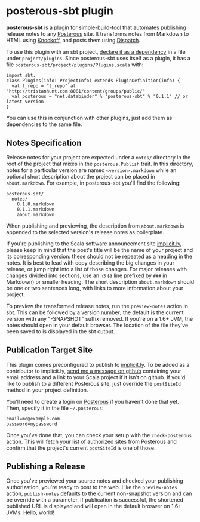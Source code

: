 posterous-sbt plugin
====================

**posterous-sbt** is a plugin for [simple-build-tool] that automates publishing release notes to any [Posterous] site. It transforms notes from Markdown to HTML using [Knockoff], and posts them using [Dispatch].

To use this plugin with an sbt project, [declare it as a dependency][plugins] in a file under `project/plugins`. Since posterous-sbt uses itself as a plugin, it has a file `posterous-sbt/project/plugins/Plugins.scala` with:

    import sbt._
    class Plugins(info: ProjectInfo) extends PluginDefinition(info) {
      val t_repo = "t_repo" at "http://tristanhunt.com:8081/content/groups/public/"
      val posterous = "net.databinder" % "posterous-sbt" % "0.1.1" // or latest version
    }

You can use this in conjunction with other plugins, just add them as dependencies to the same file.

Notes Specification
-------------------

Release notes for your project are expected under a `notes/` directory in the root of the project that mixes in the `posterous.Publish` trait. In this directory, notes for a particular version are named `<version>.markdown` while an optional short description about the project can be placed in `about.markdown`. For example, in posterous-sbt you'll find the following:

    posterous-sbt/
      notes/
        0.1.0.markdown
        0.1.1.markdown
        about.markdown

When publishing and previewing, the description from `about.markdown` is appended to the selected version's release notes as boilerplate.

If you're publishing to the Scala software announcement site [implicit.ly], please keep in mind that the post's title will be the name of your project and its corresponding version: these should not be repeated as a heading in the notes. It is best to lead with copy describing the big changes in your release, or jump right into a list of those changes. For major releases with changes divided into sections, use an `h3` (a line prefixed by `###` in Markdown) or smaller heading. The short description `about.markdown` should be one or two sentences long, with links to more information about your project.

To preview the transformed release notes, run the `preview-notes` action in sbt. This can be followed by a version number; the default is the current version with any "-SNAPSHOT" suffix removed. If you're on a 1.6+ JVM, the notes should open in your default browser. The location of the file they've been saved to is displayed in the sbt output.

Publication Target Site
-----------------------

This plugin comes preconfigured to publish to [implicit.ly]. To be added as a contributor to implicit.ly, [send me a message on github][message] containing your email address and a link to your Scala project if it isn't on github. If you'd like to publish to a different Posterous site, just override the `postSiteId` method in your project definition.

You'll need to create a login on [Posterous] if you haven't done that yet. Then, specify it in the file `~/.posterous`:

    email=me@example.com
    password=mypassword

Once you've done that, you can check your setup with the `check-posterous` action. This will fetch your list of authorized sites from Posterous and confirm that the project's current `postSiteId` is one of those.

Publishing a Release
--------------------

Once you've previewed your source notes and checked your publishing authorization, you're ready to post to the web. Like the `preview-notes` action, `publish-notes` defaults to the current non-snapshot version and can be override with a parameter. If publication is successful, the shortened published URL is displayed and will open in the default broswer on 1.6+ JVMs. Hello, world!

[posterous-sbt]: http://github.com/n8han/posterous-sbt
[simple-build-tool]: http://code.google.com/p/simple-build-tool/
[Posterous]: http://posterous.com/
[Knockoff]: http://tristanhunt.com/projects/knockoff/
[Dispatch]: http://dispatch.databinder.net/
[implicit.ly]: http://implicit.ly/
[plugins]: http://code.google.com/p/simple-build-tool/wiki/SbtPlugins
[message]: http://github.com/inbox/new/n8han